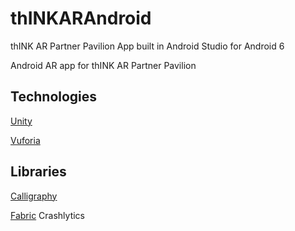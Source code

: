 # thINKARAndroid
thINK AR Partner Pavilion App built in Android Studio for Android 6

Android AR app for thINK AR Partner Pavilion

## Technologies

[Unity](https://madewith.unity.com/)

[Vuforia](https://www.vuforia.com/)

## Libraries

[Calligraphy](https://github.com/chrisjenx/Calligraphy)

[Fabric](https://fabric.io/home) Crashlytics


